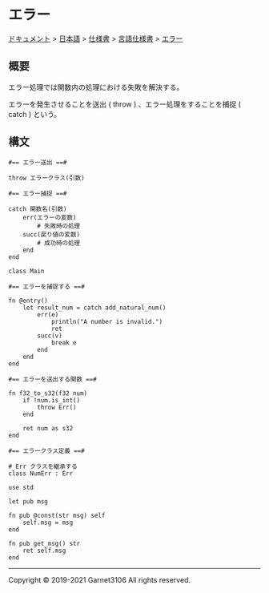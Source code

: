 # エラー

[ドキュメント](../../../../index.md) > [日本語](../../../index.md) > [仕様書](../../index.md) > [言語仕様書](../index.md) > [エラー](./index.md)

## 概要

エラー処理では関数内の処理における失敗を解決する。

エラーを発生させることを送出 ( throw ) 、エラー処理をすることを捕捉 ( catch ) という。

## 構文

```
#== エラー送出 ==#

throw エラークラス(引数)

#== エラー捕捉 ==#

catch 関数名(引数)
    err(エラーの変数)
        # 失敗時の処理
    succ(戻り値の変数)
        # 成功時の処理
    end
end
```

```
class Main

#== エラーを捕捉する ==#

fn @entry()
    let result_num = catch add_natural_num()
        err(e)
            println("A number is invalid.")
            ret
        succ(v)
            break e
        end
    end
end

#== エラーを送出する関数 ==#

fn f32_to_s32(f32 num)
    if !num.is_int()
        throw Err()
    end

    ret num as s32
end
```

```
#== エラークラス定義 ==#

# Err クラスを継承する
class NumErr : Err

use std

let pub msg

fn pub @const(str msg) self
    self.msg = msg
end

fn pub get_msg() str
    ret self.msg
end
```

---

Copyright © 2019-2021 Garnet3106 All rights reserved.
